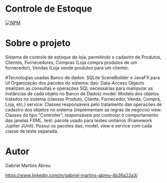 # Controle de Estoque
[![NPM](https://img.shields.io/npm/l/react)](https://github.com/gabriel-abreu542/Controle-de-Estoque/blob/master/LICENSE) 

# Sobre o projeto
Sistema de controle de estoque de loja, permitindo o cadastro de Produtos, Clientes, Fornecedores, Compras (Loja compra produtos de um fornecedor), Vendas (Loja vende produtos para um cliente). 

#Tecnologias usadas
Banco de dados: SQLite
SceneBuilder e JavaFX para UI
Organização dos pacotes do sistema:
dao: Data-Access Objects (realizam as consultas e operações SQL necessárias para manipular as instâncias de cada objeto no Banco de Dados)
model: Modelo dos objetos tratados no sistema (classes Produto, Cliente, Fornecedor, Venda, Compra, Loja, etc.)
service: Classes responsáveis pelo tratamento das operações de cadastro dos objetos no sistema (implementam as regras de negócio)
view: Classes do tipo “Controller”, responsáveis por controlar o comportamento das janelas FXML. 
test: pacote usado para testes unitários (Framework Jupiter JUnit). Possui os pacotes dao, model, view e service com cada classe de teste separada.

# Autor

Gabriel Martins Abreu

https://www.linkedin.com/in/gabriel-martins-abreu-4b26a22a3/
